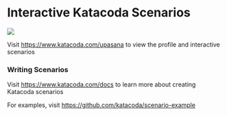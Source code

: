 # Interactive Katacoda Scenarios

[![](http://shields.katacoda.com/katacoda/upasana/count.svg)](https://www.katacoda.com/upasana "Get your profile on Katacoda.com")

Visit https://www.katacoda.com/upasana to view the profile and interactive scenarios

### Writing Scenarios
Visit https://www.katacoda.com/docs to learn more about creating Katacoda scenarios

For examples, visit https://github.com/katacoda/scenario-example
